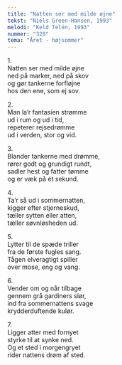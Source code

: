 ```yaml
---
title: "Natten ser med milde øjne"
tekst: "Niels Green-Hansen, 1993"
melodi: "Keld Telén, 1993"
nummer: "328"
tema: "Året - højsommer"
---
```

1\.\
Natten ser med milde øjne<br>
ned på marker, ned på skov<br>
og gør tankerne forfløjne<br>
hos den ene, som ej sov.<br>

2\.\
Man la’r fantasien strømme<br>
ud i rum og ud i tid,<br>
repeterer rejsedrømme<br>
ud i verden, stor og vid.<br>

3\.\
Blander tankerne med drømme,<br>
rører godt og grundigt rundt,<br>
sadler hest og fatter tømme<br>
og er væk på ét sekund.<br>

4\.\
Ta’r så ud i sommernatten,<br>
kigger efter stjerneskud,<br>
tæller sytten eller atten,<br>
tæller søvnløsheden ud.<br>

5\.\
Lytter til de spæde triller<br>
fra de første fugles sang.<br>
Tågen elveragtigt spiller<br>
over mose, eng og vang.<br>

6\.\
Vender om og når tilbage<br>
gennem grå gardiners slør,<br>
ind fra sommernattens svage<br>
krydderduftende kulør.<br>

7\.\
Ligger atter med fornyet<br>
styrke til at synke ned.<br>
Og et sted i morgengryet<br>
rider nattens drøm af sted.<br>
